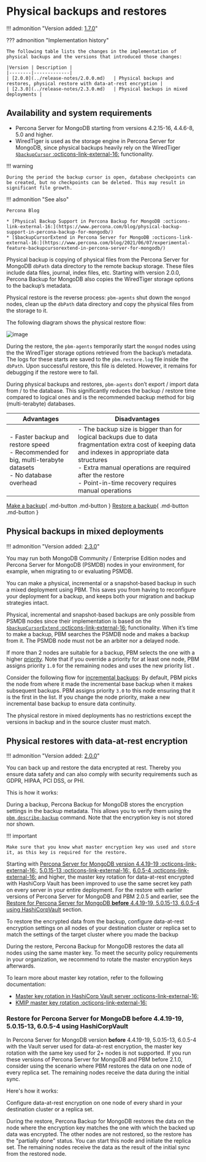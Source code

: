 # Physical backups and restores

!!! admonition "Version added: [1.7.0](../release-notes/1.7.0.md)" 

??? admonition "Implementation history"

    The following table lists the changes in the implementation of physical backups and the versions that introduced those changes:

    |Version | Description |
    |--------|-------------|
    | [2.0.0](../release-notes/2.0.0.md)   | Physical backups and restores, physical restore with data-at-rest encryption |
    | [2.3.0](../release-notes/2.3.0.md)   | Physical backups in mixed deployments |

## Availability and system requirements

*  Percona Server for MongoDB starting from versions 4.2.15-16, 4.4.6-8, 5.0 and higher. 
* WiredTiger is used as the storage engine in Percona Server for MongoDB, since physical backups heavily rely on the WiredTiger [`$backupCursor` :octicons-link-external-16:](https://docs.percona.com/percona-server-for-mongodb/6.0/backup-cursor.html) functionality.

!!! warning 

    During the period the backup cursor is open, database checkpoints can be created, but no checkpoints can be deleted. This may result in significant file growth.
    
!!! admonition "See also"

    Percona Blog

    * [Physical Backup Support in Percona Backup for MongoDB :octicons-link-external-16:](https://www.percona.com/blog/physical-backup-support-in-percona-backup-for-mongodb/)
    * [$backupCursorExtend in Percona Server for MongoDB :octicons-link-external-16:](https://www.percona.com/blog/2021/06/07/experimental-feature-backupcursorextend-in-percona-server-for-mongodb/)

Physical backup is copying of physical files from the Percona Server for MongoDB `dbPath` data directory to the remote backup storage. These files include data files, journal, index files, etc. Starting with version 2.0.0, Percona Backup for MongoDB also copies the WiredTiger storage options to the backup’s metadata. 

Physical restore is the reverse process: `pbm-agents` shut down the `mongod` nodes, clean up the `dbPath` data directory and copy the physical files from the storage to it. 

The following diagram shows the physical restore flow:

![image](../_images/pbm-phys-restore-shard.png)

During the restore, the ``pbm-agents`` temporarily start the ``mongod`` nodes using the the WiredTiger storage options retrieved from the backup’s metadata. The logs for these starts are saved to the ``pbm.restore.log`` file inside the ``dbPath``. Upon successful restore, this file is deleted. However, it remains for debugging if the restore were to fail. 

During physical backups and restores, ``pbm-agents`` don’t export / import data from / to the database. This significantly reduces the backup / restore time compared to logical ones and is the recommended backup method for big (multi-terabyte) databases.

| Advantages                     | Disadvantages                   |
| ------------------------------ | ------------------------------- |
|- Faster backup and restore speed <br> - Recommended for big, multi-terabyte datasets <br> - No database overhead | - The backup size is bigger than for logical backups due to data fragmentation extra cost of keeping data and indexes in appropriate data structures <br> - Extra manual operations are required after the restore <br> - Point-in-time recovery requires manual operations | Sharded clusters and non-sharded replica sets |

[Make a backup](../usage/start-backup.md){ .md-button .md-button }
[Restore a backup](../usage/restore.md){ .md-button .md-button }

## Physical backups in mixed deployments

!!! admonition "Version added: [2.3.0](../release-notes/2.3.0.md)"

You may run both MongoDB Community / Enterprise Edition nodes and Percona Server for MongoDB (PSMDB) nodes in your environment, for example, when migrating to or evaluating PSMDB. 

You can make a physical, incremental or a snapshot-based backup in such a mixed deployment using PBM. This saves you from having to reconfigure your deployment for a backup, and keeps both your migration and backup strategies intact.

Physical, incremental and snapshot-based backups are only possible from PSMDB nodes since their implementation is based on the [`$backupCursorExtend` :octicons-link-external-16:](https://docs.percona.com/percona-server-for-mongodb/latest/backup-cursor.html) functionality. When it’s time to make a backup, PBM searches the PSMDB node and makes a backup from it. The PSMDB node must not be an arbiter nor a delayed node. 

If more than 2 nodes are suitable for a backup, PBM selects the one with a higher [priority](../usage/start-backup.md#adjust-node-priority-for-backups). Note that if you override a priority for at least one node, PBM assigns priority `1.0` for the remaining nodes and uses the new priority list . 

Consider the following flow for [incremental backups](incremental-backup.md):
By default, PBM picks the node from where it made the incremental base backup when it makes subsequent backups. PBM assigns priority `3.0` to this node ensuring that it is the first in the list. If you change the node priority, make a new incremental base backup to ensure data continuity.

The physical restore in mixed deployments has no restrictions except the versions in backup and in the source cluster must match.

## Physical restores with data-at-rest encryption

!!! admonition "Version added: [2.0.0](../release-notes/2.0.0.md)"

You can back up and restore the data encrypted at rest. Thereby you ensure data safety and can also comply with security requirements such as GDPR, HIPAA, PCI DSS, or PHI.

This is how it works: 

During a backup, Percona Backup for MongoDB stores the encryption settings in the backup metadata. This allows you to verify them using the [`pbm describe-backup`](../reference/pbm-commands.md#pbm-describe-backup) command. Note that the encryption key is not stored nor shown.

!!! important

    Make sure that you know what master encryption key was used and store it, as this key is required for the restore.

Starting with [Percona Server for MongoDB version 4.4.19-19 :octicons-link-external-16:](https://docs.percona.com/percona-server-for-mongodb/4.4/release_notes/4.4.19-19.html), [5.0.15-13 :octicons-link-external-16:](https://docs.percona.com/percona-server-for-mongodb/5.0/release_notes/5.0.15-13.html), [6.0.5-4 :octicons-link-external-16:](https://docs.percona.com/percona-server-for-mongodb/6.0/release_notes/6.0.5-4.html) and higher, the master key rotation for data-at-rest encrypted with HashiCorp Vault has been improved to use the same secret key path on every server in your entire deployment. For the restore with earlier versions of Percona Server for MongoDB and PBM 2.0.5 and earlier, see the [Restore for Percona Server for MongoDB **before** 4.4.19-19, 5.0.15-13, 6.0.5-4 using HashiCorpVault](#restore-for-percona-server-for-mongodb-before-4419-19-5015-13-605-4-using-hashicorpvault) section.

To restore the encrypted data from the backup, configure data-at-rest encryption settings on all nodes of your destination cluster or replica set to match the settings of the target cluster where you made the backup

During the restore, Percona Backup for MongoDB restores the data all nodes using the same master key. To meet the security policy requirements in your organization, we recommend to rotate the master encryption keys afterwards. 

To learn more about master key rotation, refer to the following documentation:

* [Master key rotation in HashiCorp Vault server :octicons-link-external-16:](https://docs.percona.com/percona-server-for-mongodb/6.0/vault.html#key-rotation)
* [KMIP master key rotation :octicons-link-external-16:](https://www.mongodb.com/docs/manual/tutorial/rotate-encryption-key/#kmip-master-key-rotation)

### Restore for Percona Server for MongoDB **before** 4.4.19-19, 5.0.15-13, 6.0.5-4 using HashiCorpVault

In Percona Server for MongoDB version **before** 4.4.19-19, 5.0.15-13, 6.0.5-4 with the Vault server used for data-at-rest encryption, the master key rotation with the same key used for 2+ nodes is not supported. If you run these versions of Percona Server for MongoDB and PBM before 2.1.0, consider using the scenario where PBM restores the data on one node of every replica set. The remaining nodes receive the data during the initial sync. 

Here's how it works:

Configure data-at-rest encryption on one node of every shard in your destination cluster or a replica set.

During the restore, Percona Backup for MongoDB restores the data on the node where the encryption key matches the one with which the backed up data was encrypted. The other nodes are not restored, so the restore has the "partially done" status. You can start this node and initiate the replica set. The remaining nodes receive the data as the result of the initial sync from the restored node.  

